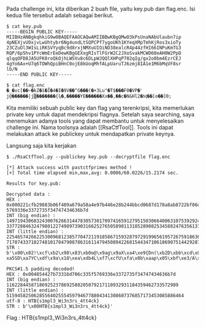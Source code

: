 
Pada challenge ini, kita diberikan 2 buah file, yaitu key.pub dan flag.enc. Isi kedua file tersebut adalah sebagai berikut.

```
$ cat key.pub
-----BEGIN PUBLIC KEY-----  
MIIBHzANBgkqhkiG9w0BAQEFAAOCAQwAMIIBBwKBgQMwO3kPsUnaNAbUlaubn7ip  
4pNEXjvUOxjvLwUhtybr6Ng4undLtSQPCPf7ygoUKh1KYeqXMpTmhKjRos3xioTy  
23CZuOl3WIsLiRKSVYyqBc9d8rxjNMXuUIOiNO38ealcR4p44zfHI66INPuKmTG3  
RQP/6p5hv1PYcWmErEeDewKBgGEXxgRIsTlFGrW2C2JXoSvakMCWD60eAH0W2PpD  
qlqqOFD8JA5UFK0roQkOjhLWSVu8c6DLpWJQQlXHPqP702qIg/gx2o0bm4EzrCEJ  
4gYo6Ax+U7q6TOWhQpiBHnC0ojE8kUoqMhfALpUaruTJ6zmj8IA1e1M6bMqVF8sr  
lb/N  
-----END PUBLIC KEY-----
```

```
$ cat flag.enc
�_�vc[��~�kZ�1�Ĩ�4�I�9V�ֿ�^G���(�+3Lu"�T$���F0�VP�־j@������|j▒�������{¾�,�����YE������Xx��,��c�N&Hl2�Ӎ��[o��]0;
```

Kita memiliki sebuah public key dan flag yang terenkripsi, kita memerlukan private key untuk dapat mendekripsi flagnya. Setelah saya searching, saya menemukan adanya tools yang dapat membantu untuk menyelesaikan challenge ini. Nama toolsnya adalah [[RsaCtfTool]].  Tools ini dapat melakukan attack ke publickey untuk mendapatkan private keynya.

Langsung saja kita kerjakan

```
$ ./RsaCtfTool.py --publickey key.pub --decryptfile flag.enc

[*] Attack success with pastctfprimes method !  
[+] Total time elapsed min,max,avg: 0.0006/60.0226/15.2174 sec.  
  
Results for key.pub:  
  
Decrypted data :  
HEX : 0x000221cfb29883b06f409a679a58a4e97b446e28b244bbcd0687d178a8ab8722bf86da06a62e042c892d2921b336571e9ff7ac9d89ba90512bac4cfb8d7e4a3901bbccf5dfac01b27bddd35f1ca55344a75943df9a18eadb344cf7cf55fa0baa7005bfe32f41004854427b73316d706c335f  
5769336e3372735f34747434636b7d  
INT (big endian) : 1497194306832430076266314478305730170974165912795150306640063107539292495904192020114449824357438113183764256783752233913408135242464239912689425668318419718061442061010640167802145162377597484106658670422900749326253  
337728846324798012274989739031662527650589811318528908253458824763561374522387177140349821  
INT (little endian) : 2254657426622530096812385770472119185867159328797291996561957267591863625746440208264287067765757904480550182571974498195360963074339690939490672121949601983062245177059054965371647685607784964448707611049502095461  
7170743371827481017047908786316114794508942268154434710618690751442928771926238749045133355844096  
STR : b'\x00\x02!\xcf\xb2\x98\x83\xb0o@\x9ag\x9aX\xa4\xe9{Dn(\xb2D\xbb\xcd\x06\x87\xd1x\xa8\xab\x87"\xbf\x86\xda\x06\xa6.\x04,\x89-)!\xb36W\x1e\x9f\xf7\xac\x9d\x89\xba\x90Q+\xacL\xfb\x8d~J9\x01\xbb\xcc\xf5\xdf\xac\x01\xb2{\xdd\xd3_\x1c\  
xa5SD\xa7YC\xdf\x9a\x18\xea\xdb4L\xf7\xcfU\xfa\x0b\xaap\x05\xbf\xe3/A\x00HTB{s1mpl3_Wi3n3rs_4tt4ck}'  
  
PKCS#1.5 padding decoded!  
HEX : 0x004854427b73316d706c335f5769336e3372735f34747434636b7d  
INT (big endian) : 116228445871869252378692588205079217110932931184359462733572989  
INT (little endian) : 51594582506285564025554597946778804341308607376857173453085886464  
utf-8 : HTB{s1mpl3_Wi3n3rs_4tt4ck}  
STR : b'\x00HTB{s1mpl3_Wi3n3rs_4tt4ck}'
```

Flag : HTB{s1mpl3_Wi3n3rs_4tt4ck}
